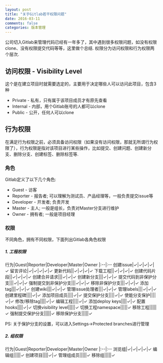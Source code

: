 ```yaml
---
layout: post
title: "关于Gitlab若干权限问题"
date: 2016-03-11
comments: false
categories: 版本管理
---
```


公司切入Gitlab来管理代码已经有一年多了，其中遇到很多权限问题，如没有权限clone、没有权限提交代码等等，这里做个总结. 权限分为访问权限和行为权限两个层次.


## 访问权限 - Visibility Level
这个是在建立项目时就需要选定的，主要用于决定哪些人可以访问此项目，包含3种

* Private - 私有，只有属于该项目成员才有原先查看
* Internal - 内部，用个Gitlab账号的人都可以clone
* Public - 公开，任何人可以clone

## 行为权限
在满足行为权限之前，必须具备访问权限（如果没有访问权限，那就无所谓行为权限了），行为权限是指对该项目进行某些操作，比如提交、创建问题、创建新分支、删除分支、创建标签、删除标签等.

### 角色
Gitlab定义了以下几个角色:

* Guest - 访客
* Reporter - 报告者; 可以理解为测试员、产品经理等，一般负责提交issue等
* Developer - 开发者; 负责开发
* Master - 主人; 一般是组长，负责对Master分支进行维护
* Owner - 拥有者; 一般是项目经理

### 权限
不同角色，拥有不同权限，下面列出Gitlab各角色权限

#####  1. 工程权限

行为|Guest|Reporter|Developer|Master|Owner
|:--|:--
创建issue|✓|✓|✓|✓|✓
留言评论|✓|✓|✓|✓|✓
更新代码||✓|✓|✓|✓
下载工程||✓|✓|✓|✓
创建代码片段||✓|✓|✓|✓
创建合并请求|||✓|✓|✓
创建新分支|||✓|✓|✓
提交代码到非保护分支|||✓|✓|✓
强制提交到非保护分支|||✓|✓|✓
移除非保护分支|||✓|✓|✓
添加tag|||✓|✓|✓
创建wiki|||✓|✓|✓
管理issue处理者|||✓|✓|✓
管理labels|||✓|✓|✓
创建里程碑||||✓|✓
添加项目成员||||✓|✓
提交保护分支||||✓|✓
使能分支保护||||✓|✓
修改/移除tag||||✓|✓
编辑工程||||✓|✓
添加deploy keys||||✓|✓
配置hooks||||✓|✓
切换visibility level|||||✓
切换工程namespace|||||✓
移除工程|||||✓
强制提交保护分支|||||✓
移除保护分支|||||✓

PS: 关于保护分支的设置，可以进入Settings->Protected branches进行管理

##### 2. 组权限

行为|Guest|Reporter|Developer|Master|Owner
|:--|:--
浏览组|✓|✓|✓|✓|✓
编辑组|||||✓
创建项目||||✓|✓
管理组成员|||||✓
移除组|||||✓
